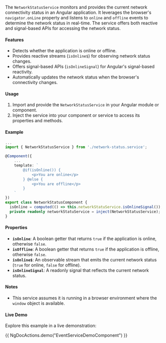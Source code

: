 

The `NetworkStatusService` monitors and provides the current network connectivity status in an Angular application. It leverages the browser's `navigator.onLine` property and listens to `online` and `offline` events to determine the network status in real-time. The service offers both reactive and signal-based APIs for accessing the network status.

#### Features
- Detects whether the application is online or offline.
- Provides reactive streams (`isOnline$`) for observing network status changes.
- Offers signal-based APIs (`isOnlineSignal`) for Angular's signal-based reactivity.
- Automatically updates the network status when the browser's connectivity changes.

#### Usage
1. Import and provide the `NetworkStatusService` in your Angular module or component.
2. Inject the service into your component or service to access its properties and methods.

#### Example
```typescript
...
import { NetworkStatusService } from './network-status.service';

@Component({
    ...
    template: `
        @if(isOnline()) {
            <p>You are online</p>
        } @else {
            <p>You are offline</p> 
        }
    `
})
export class NetworkStatusComponent {
  isOnline = computed(() => this.networkStatuService.isOnlineSignal());
  private readonly networkStatuService = inject(NetworkStatusService);
}
```

#### Properties
- **`isOnline`**: A boolean getter that returns `true` if the application is online, otherwise `false`.
- **`isOffline`**: A boolean getter that returns `true` if the application is offline, otherwise `false`.
- **`isOnline$`**: An observable stream that emits the current network status (`true` for online, `false` for offline).
- **`isOnlineSignal`**: A readonly signal that reflects the current network status.

#### Notes
- This service assumes it is running in a browser environment where the `window` object is available.

#### Live Demo

Explore this example in a live demonstration:

{{ NgDocActions.demo("EventServiceDemoComponent") }}
